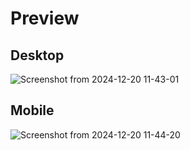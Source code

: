 # Preview
## Desktop
![Screenshot from 2024-12-20 11-43-01](https://github.com/user-attachments/assets/f0c64d82-4e96-493c-a0f0-52b3468e1145)
## Mobile
![Screenshot from 2024-12-20 11-44-20](https://github.com/user-attachments/assets/4a516604-74e7-4201-9484-a022ece14d11)
